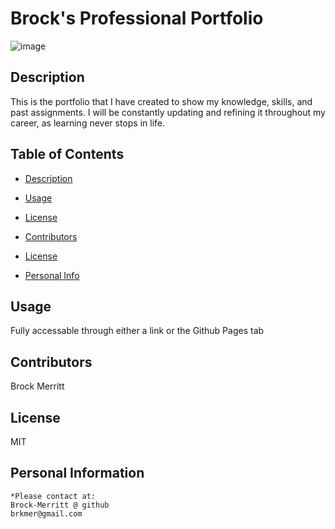 # Brock's Professional Portfolio

![image](https://user-images.githubusercontent.com/88811836/173424150-6512e100-afb5-436a-84a1-ec899cb0423f.png)


## Description 
This is the portfolio that I have created to show my knowledge, skills, and past assignments. I will be constantly updating and refining it throughout my career, as learning never stops in life.

## Table of Contents
* [Description](#Description)

* [Usage](#Usage)
    
* [License](#license)

* [Contributors](#Contributors)

* [License](#License)

* [Personal Info](#Github)

    
## Usage 
Fully accessable through either a link or the Github Pages tab

## Contributors 
Brock Merritt

## License
MIT


## Personal Information
    *Please contact at:
    Brock-Merritt @ github
    brkmer@gmail.com
